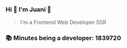 ### Hi 👋 I&#39;m Juani 🦁

> I&#39;m a Frontend Web Developer SSR

### 📚 Minutes being a developer: 1839720
